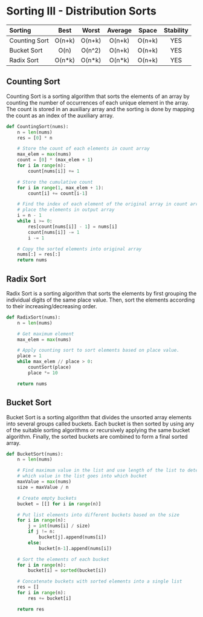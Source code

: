 # Sorting III - Distribution Sorts

| Sorting       |  Best  | Worst  | Average | Space  | Stability |
|:--------------|:------:|:------:|:-------:|:------:|:---------:|
| Counting Sort | O(n+k) | O(n+k) | O(n+k)  | O(n+k) |    YES    |
| Bucket Sort   |  O(n)  | O(n^2) | O(n+k)  | O(n+k) |    YES    |
| Radix Sort    | O(n*k) | O(n*k) | O(n*k)  | O(n+k) |    YES    |

## Counting Sort

Counting Sort is a sorting algorithm that sorts the elements of an array by counting the number of occurrences of each unique element in the array. The count is stored in an auxiliary array and the sorting is done by mapping the count as an index of the auxiliary array.
```py
def CountingSort(nums):
    n = len(nums)
    res = [0] * n

    # Store the count of each elements in count array
    max_elem = max(nums)
    count = [0] * (max_elem + 1)
    for i in range(n):
        count[nums[i]] += 1

    # Store the cumulative count
    for i in range(1, max_elem + 1):
        count[i] += count[i-1]

    # Find the index of each element of the original array in count array
    # place the elements in output array
    i = n - 1
    while i >= 0:
        res[count[nums[i]] - 1] = nums[i]
        count[nums[i]] -= 1
        i -= 1

    # Copy the sorted elements into original array
    nums[:] = res[:]
    return nums
```

## Radix Sort

Radix Sort is a sorting algorithm that sorts the elements by first grouping the individual digits of the same place value. Then, sort the elements according to their increasing/decreasing order.
```py
def RadixSort(nums):
    n = len(nums)

    # Get maximum element
    max_elem = max(nums)

    # Apply counting sort to sort elements based on place value.
    place = 1
    while max_elem // place > 0:
        countSort(place)
        place *= 10

    return nums
```

## Bucket Sort

Bucket Sort is a sorting algorithm that divides the unsorted array elements into several groups called buckets. Each bucket is then sorted by using any of the suitable sorting algorithms or recursively applying the same bucket algorithm. Finally, the sorted buckets are combined to form a final sorted array.
```py
def BucketSort(nums):
    n = len(nums)

    # Find maximum value in the list and use length of the list to determine
    # which value in the list goes into which bucket
    maxValue = max(nums)
    size = maxValue / n

    # Create empty buckets
    bucket = [[] for i in range(n)]

    # Put list elements into different buckets based on the size
    for i in range(n):
        j = int(nums[i] / size)
        if j != n:
            bucket[j].append(nums[i])
        else:
            bucket[n-1].append(nums[i])

    # Sort the elements of each bucket
    for i in range(n):
        bucket[i] = sorted(bucket[i])

    # Concatenate buckets with sorted elements into a single list
    res = []
    for i in range(n):
        res += bucket[i]

    return res
```
